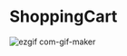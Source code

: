 # ShoppingCart

![ezgif com-gif-maker](https://user-images.githubusercontent.com/34716202/50619204-afe9a700-0eac-11e9-8dc2-a6bd1a03b190.gif)
